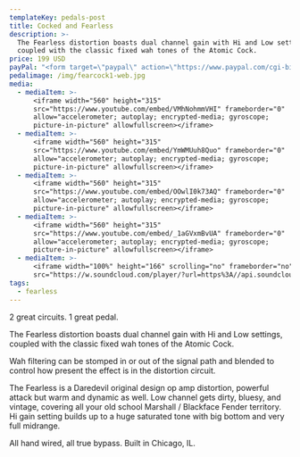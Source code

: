 ```yaml
---
templateKey: pedals-post
title: Cocked and Fearless
description: >-
  The Fearless distortion boasts dual channel gain with Hi and Low settings,
  coupled with the classic fixed wah tones of the Atomic Cock.
price: 199 USD
payPal: "<form target=\"paypal\" action=\"https://www.paypal.com/cgi-bin/webscr\" method=\"post\">\n<input type=\"hidden\" name=\"cmd\" value=\"_s-xclick\">\n<input type=\"hidden\" name=\"hosted_button_id\" value=\"2WCM6SMKH3CWC\">\n<table>\n<tr><td><input type=\"hidden\" name=\"on0\" value=\"Cocked and Fearless\">Cocked and Fearless</td></tr><tr><td><select name=\"os0\">\n\t<option value=\"Buy now\">Buy now $199.00 USD</option>\n</select> </td></tr>\n</table>\n<input type=\"hidden\" name=\"currency_code\" value=\"USD\">\n<input type=\"image\" src=\"https://www.paypalobjects.com/en_US/i/btn/btn_cart_LG.gif\" border=\"0\" name=\"submit\" alt=\"PayPal - The safer, easier way to pay online!\">\n<img alt=\"\" border=\"0\" src=\"https://www.paypalobjects.com/en_US/i/scr/pixel.gif\" width=\"1\" height=\"1\">\n</form>\n\n"
pedalimage: /img/fearcock1-web.jpg
media:
  - mediaItem: >-
      <iframe width="560" height="315"
      src="https://www.youtube.com/embed/VMhNohmmVHI" frameborder="0"
      allow="accelerometer; autoplay; encrypted-media; gyroscope;
      picture-in-picture" allowfullscreen></iframe>
  - mediaItem: >-
      <iframe width="560" height="315"
      src="https://www.youtube.com/embed/YmWMUuh8Quo" frameborder="0"
      allow="accelerometer; autoplay; encrypted-media; gyroscope;
      picture-in-picture" allowfullscreen></iframe>
  - mediaItem: >-
      <iframe width="560" height="315"
      src="https://www.youtube.com/embed/OOwlI0k73AQ" frameborder="0"
      allow="accelerometer; autoplay; encrypted-media; gyroscope;
      picture-in-picture" allowfullscreen></iframe>
  - mediaItem: >-
      <iframe width="560" height="315"
      src="https://www.youtube.com/embed/_1aGVxmBvUA" frameborder="0"
      allow="accelerometer; autoplay; encrypted-media; gyroscope;
      picture-in-picture" allowfullscreen></iframe>
  - mediaItem: >-
      <iframe width="100%" height="166" scrolling="no" frameborder="no"
      src="https://w.soundcloud.com/player/?url=https%3A//api.soundcloud.com/tracks/454227891&amp;color=ff5500"></iframe>
tags:
  - fearless
---
```

2 great circuits. 1 great pedal.

The Fearless distortion boasts dual channel gain with Hi and Low settings, coupled with the classic fixed wah tones of the Atomic Cock.

Wah filtering can be stomped in or out of the signal path and blended to control how present the effect is in the distortion circuit.

The Fearless is a Daredevil original design op amp distortion, powerful attack but warm and dynamic as well. Low channel gets dirty, bluesy, and vintage, covering all your old school Marshall / Blackface Fender territory. Hi gain setting builds up to a huge saturated tone with big bottom and very full midrange.

All hand wired, all true bypass. Built in Chicago, IL.

